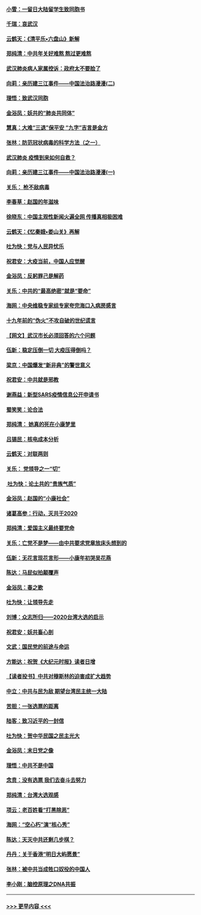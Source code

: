 #### [小雪：一留日大陆留学生致同胞书](../pages/nsc993/n11834624.md?t=02010801) 
#### [千瑞：哀武汉](../pages/nsc993/n11833647.md?t=02010801) 
#### [云鹤天：《清平乐▪六盘山》新解](../pages/nsc993/n11833611.md?t=02010801) 
#### [郑纯清：中共年关好难熬 熬过更难熬](../pages/nsc993/n11833489.md?t=02010801) 
#### [武汉肺炎病人家属控诉：政府太不要脸了](../pages/nsc993/n11833205.md?t=02010801) 
#### [向莉：亲历建三江事件——中国法治路漫漫(二)](../pages/nsc993/n11829102.md?t=02010801) 
#### [理悟：致武汉同胞](../pages/nsc993/n11831522.md?t=02010801) 
#### [金浴凤：妖共的“肺炎共同体”](../pages/nsc993/n11829448.md?t=02010801) 
#### [慧真：大难“三退”保平安 “九字”吉言是金方](../pages/nsc993/n11829501.md?t=02010801) 
#### [张林：防范冠状病毒的科学方法（之一）](../pages/nsc993/n11828618.md?t=02010801) 
#### [武汉肺炎 疫情到来如何自救？](../pages/nsc993/n11827632.md?t=02010801) 
#### [向莉：亲历建三江事件——中国法治路漫漫(一)](../pages/nsc993/n11827190.md?t=02010801) 
#### [关乐： 枪不敌病毒](../pages/nsc993/n11826746.md?t=02010801) 
#### [李春草：赵国的年滋味](../pages/nsc993/n11826321.md?t=02010801) 
#### [徐晓东：中国主观性新闻火遍全网 传播真相极困难](../pages/nsc993/n11826508.md?t=02010801) 
#### [云鹤天：《忆秦娥▪娄山关》再解](../pages/nsc993/n11824682.md?t=02010801) 
#### [吐为快：党与人民异忧乐](../pages/nsc993/n11824660.md?t=02010801) 
#### [祝君安：大疫当前，中国人应觉醒](../pages/nsc993/n11821946.md?t=02010801) 
#### [金浴凤：反躬罪己是解药](../pages/nsc993/n11820280.md?t=02010801) 
#### [关乐：中共的“最高绝密”就是“要命”](../pages/nsc993/n11816946.md?t=02010801) 
#### [海网：中央维稳专家组专家夸完海口入病房感言](../pages/nsc993/n11815138.md?t=02010801) 
#### [十九年前的“伪火”不攻自破的世纪谎言](../pages/nsc993/n11813238.md?t=02010801) 
#### [【网文】武汉市长必须回答的六个问题](../pages/nsc993/n11813848.md?t=02010801) 
#### [伍新：稳定压倒一切 大疫压得倒吗？](../pages/nsc993/n11812634.md?t=02010801) 
#### [梁京：中国爆发“新非典”的警世意义](../pages/nsc993/n11812554.md?t=02010801) 
#### [祝君安：中共就是邪教](../pages/nsc993/n11812431.md?t=02010801) 
#### [谢燕益：新型SARS疫情信息公开申请书](../pages/nsc993/n11808840.md?t=02010801) 
#### [蜀笑笑：论合法](../pages/nsc993/n11808064.md?t=02010801) 
#### [郑纯清： 她真的死在小康梦里](../pages/nsc993/n11806623.md?t=02010801) 
#### [吕锡民：核电成本分析](../pages/nsc993/n11806284.md?t=02010801) 
#### [云鹤天：对联两则](../pages/nsc993/n11805957.md?t=02010801) 
#### [关乐： 党领导之一“切”](../pages/nsc993/n11804505.md?t=02010801) 
#### [ 吐为快：论土共的“贵族气质”](../pages/nsc993/n11804490.md?t=02010801) 
#### [金浴凤：赵国的“小康社会”](../pages/nsc993/n11804452.md?t=02010801) 
#### [诸葛高参：行动，灭共于2020](../pages/nsc993/n11804120.md?t=02010801) 
#### [郑纯清：爱国主义最终要党命](../pages/nsc993/n11802197.md?t=02010801) 
#### [关乐：亡党不是梦——由中共要求党章放床头想到的](../pages/nsc993/n11802156.md?t=02010801) 
#### [伍新：无花言现花言形——小康年初哭吴花燕](../pages/nsc993/n11800044.md?t=02010801) 
#### [陈达：马屁似拍颠覆声](../pages/nsc993/n11800010.md?t=02010801) 
#### [金浴凤：春之歌](../pages/nsc993/n11797687.md?t=02010801) 
#### [吐为快：让领导先走](../pages/nsc993/n11797512.md?t=02010801) 
#### [刘博：众志所归——2020台湾大选的启示](../pages/nsc993/n11796878.md?t=02010801) 
#### [祝君安：妖共畜心剖](../pages/nsc993/n11794273.md?t=02010801) 
#### [文武：国民党的前途与命运](../pages/nsc993/n11794198.md?t=02010801) 
#### [方能达：祝贺《大纪元时报》读者日增](../pages/nsc993/n11793807.md?t=02010801) 
#### [【读者投书】中共对穆斯林的迫害成扩大趋势](../pages/nsc993/n11791371.md?t=02010801) 
#### [中立：中共与民为敌 期望台湾民主统一大陆](../pages/nsc993/n11790392.md?t=02010801) 
#### [苦胆：一张选票的距离](../pages/nsc993/n11788914.md?t=02010801) 
#### [陆客：致习近平的一封信](../pages/nsc993/n11788867.md?t=02010801) 
#### [吐为快：贺中华民国之民主光大](../pages/nsc993/n11788618.md?t=02010801) 
#### [金浴凤：末日党之像](../pages/nsc993/n11787475.md?t=02010801) 
#### [理悟：中共不是中国](../pages/nsc993/n11787463.md?t=02010801) 
#### [念贲：没有选票  我们去奋斗去努力](../pages/nsc993/n11787398.md?t=02010801) 
#### [郑纯清：台湾大选观感](../pages/nsc993/n11786210.md?t=02010801) 
#### [项云：老百姓看“打黑除恶”](../pages/nsc993/n11785398.md?t=02010801) 
#### [海网：“空心朽”演“核心秀”](../pages/nsc993/n11783874.md?t=02010801) 
#### [陈达：天灭中共还剩几步棋？](../pages/nsc993/n11783719.md?t=02010801) 
#### [丹丹：关于香港“明日大屿愿景”](../pages/nsc993/n11783273.md?t=02010801) 
#### [张林：被中共当成牲口奴役的中国人](../pages/nsc993/n11782397.md?t=02010801) 
#### [李小刚：脑控原理之DNA共振](../pages/nsc993/n11780962.md?t=02010801) 

----
#### [ >>> 更早内容 <<< ](../indexes/nsc993-earlier.md)
